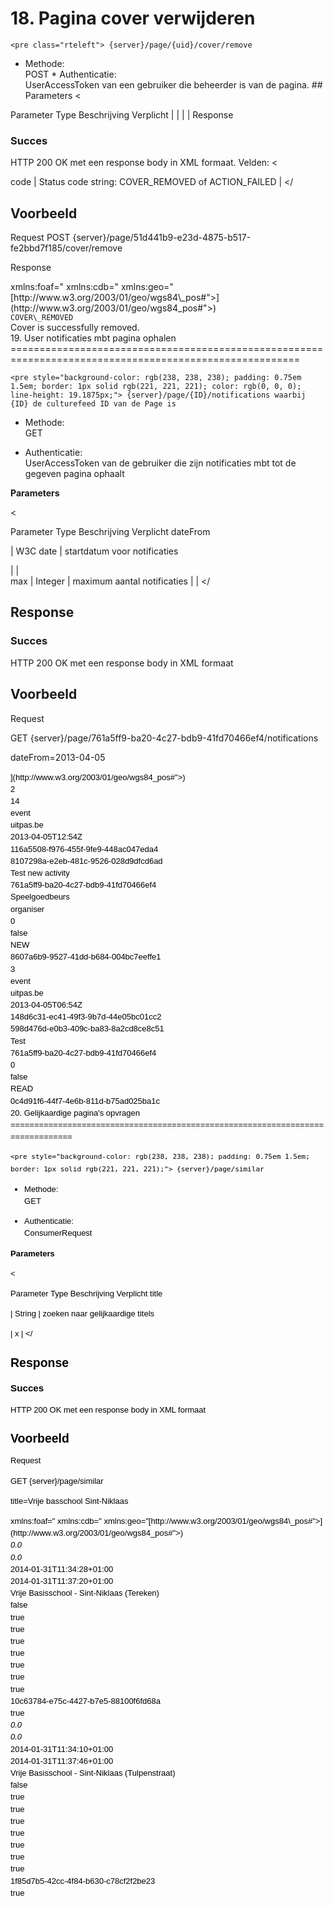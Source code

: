 ---
---
 <a id="removeCover" name="removeCover"></a>18. Pagina cover verwijderen
========================================================================

 
    <pre class="rteleft"> {server}/page/{uid}/cover/remove 

 * Methode:   
 POST  * Authenticatie:   
 UserAccessToken van een gebruiker die beheerder is van de pagina. ## Parameters <


<th scope="col"> Parameter</th> <th scope="col"> Type</th> <th scope="col"> Beschrijving</th> <th scope="col"> Verplicht</th> </thead><tbody>
  |    |    |    |  </tbody></


## Response
 ### Succes
 HTTP 200 OK met een response body in XML formaat. Velden: <


 code |   Status code string: COVER\_REMOVED of ACTION\_FAILED |  </tbody></


## Voorbeeld 

Request
POST {server}/page/51d441b9-e23d-4875-b517-fe2bbd7f185/cover/remove

Response

<div> <?xml version="1.0" encoding="UTF-8" standalone="yes"?><div> <response xmlns:rdf="<http://www.w3.org/1999/02/22-rdf-syntax-ns"> xmlns:foaf="<http://xmlns.com/foaf/0.1/"> xmlns:cdb="<http://www.cultuurdatabank.com/XMLSchema/CdbXSD/3.1/FINAL"> xmlns:geo="[http://www.w3.org/2003/01/geo/wgs84\_pos#">](http://www.w3.org/2003/01/geo/wgs84_pos#">)<div> <code>COVER\_REMOVED</code><div> <message>Cover is successfully removed.</message><div> </response><div> <div> <a id="userPageNotifications" name="userPageNotifications"></a>19. User notificaties mbt pagina ophalen
========================================================================================================

 
    <pre style="background-color: rgb(238, 238, 238); padding: 0.75em 1.5em; border: 1px solid rgb(221, 221, 221); color: rgb(0, 0, 0); line-height: 19.1875px;"> {server}/page/{ID}/notifications waarbij {ID} de culturefeed ID van de Page is 

* Methode:   
 GET

* Authenticatie:   
 UserAccessToken van de gebruiker die zijn notificaties mbt tot de gegeven pagina ophaalt

**Parameters**

 <


<th scope="col"> Parameter</th> <th scope="col"> Type</th> <th scope="col"> Beschrijving</th> <th scope="col"> Verplicht</th> </thead><tbody>
dateFrom

  |   W3C date |  startdatum voor notificaties

  |    |  
 max |   Integer |   maximum aantal notificaties |    |  </tbody></


## Response
### Succes
  
 HTTP 200 OK met een response body in XML formaat


## Voorbeeld 

Request


GET {server}/page/761a5ff9-ba20-4c27-bdb9-41fd70466ef4/notifications

dateFrom=2013-04-05

<div style="color: rgb(0, 0, 0); font-family: Arial, sans-serif; font-size: 13px; line-height: 19.1875px;"> <?xml version="1.0" encoding="UTF-8" standalone="yes"?><div style="color: rgb(0, 0, 0); font-family: Arial, sans-serif; font-size: 13px; line-height: 19.1875px;"> <response xmlns:rdf="[http://www.w3.org/1999/02/22-rdf-syntax-ns"](http://www.w3.org/1999/02/22-rdf-syntax-ns%22) xmlns:foaf="[http://xmlns.com/foaf/0.1/"](http://xmlns.com/foaf/0.1/%22)xmlns:cdb="[http://www.cultuurdatabank.com/XMLSchema/CdbXSD/3.1/FINAL"](http://www.cultuurdatabank.com/XMLSchema/CdbXSD/3.1/FINAL%22)xmlns:geo="[http://www.w3.org/2003/01/geo/wgs84\_pos#">](http://www.w3.org/2003/01/geo/wgs84_pos#">)<div style="color: rgb(0, 0, 0); font-family: Arial, sans-serif; font-size: 13px; line-height: 19.1875px;"> <total>2</total><div style="color: rgb(0, 0, 0); font-family: Arial, sans-serif; font-size: 13px; line-height: 19.1875px;"> <activities><div style="color: rgb(0, 0, 0); font-family: Arial, sans-serif; font-size: 13px; line-height: 19.1875px;"> <activity><div style="color: rgb(0, 0, 0); font-family: Arial, sans-serif; font-size: 13px; line-height: 19.1875px;"> <type>14</type><div style="color: rgb(0, 0, 0); font-family: Arial, sans-serif; font-size: 13px; line-height: 19.1875px;"> <contentType>event</contentType><div style="color: rgb(0, 0, 0); font-family: Arial, sans-serif; font-size: 13px; line-height: 19.1875px;"> <createdVia>uitpas.be</createdVia><div style="color: rgb(0, 0, 0); font-family: Arial, sans-serif; font-size: 13px; line-height: 19.1875px;"> <creationDate>2013-04-05T12:54Z</creationDate><div style="color: rgb(0, 0, 0); font-family: Arial, sans-serif; font-size: 13px; line-height: 19.1875px;"> <id>116a5508-f976-455f-9fe9-448ac047eda4</id><div style="color: rgb(0, 0, 0); font-family: Arial, sans-serif; font-size: 13px; line-height: 19.1875px;"> <nodeID>8107298a-e2eb-481c-9526-028d9dfcd6ad</nodeID><div style="color: rgb(0, 0, 0); font-family: Arial, sans-serif; font-size: 13px; line-height: 19.1875px;"> <nodeTitle>Test new activity</nodeTitle><div style="color: rgb(0, 0, 0); font-family: Arial, sans-serif; font-size: 13px; line-height: 19.1875px;"> <pageId>761a5ff9-ba20-4c27-bdb9-41fd70466ef4</pageId><div style="color: rgb(0, 0, 0); font-family: Arial, sans-serif; font-size: 13px; line-height: 19.1875px;"> <pageName>Speelgoedbeurs</pageName><div style="color: rgb(0, 0, 0); font-family: Arial, sans-serif; font-size: 13px; line-height: 19.1875px;"> <pageRelType>organiser</pageRelType><div style="color: rgb(0, 0, 0); font-family: Arial, sans-serif; font-size: 13px; line-height: 19.1875px;"> <points>0</points><div style="color: rgb(0, 0, 0); font-family: Arial, sans-serif; font-size: 13px; line-height: 19.1875px;"> <private>false</private><div style="color: rgb(0, 0, 0); font-family: Arial, sans-serif; font-size: 13px; line-height: 19.1875px;"> <status>NEW</status><div style="color: rgb(0, 0, 0); font-family: Arial, sans-serif; font-size: 13px; line-height: 19.1875px;"> <userId>8607a6b9-9527-41dd-b684-004bc7eeffe1</userId><div style="color: rgb(0, 0, 0); font-family: Arial, sans-serif; font-size: 13px; line-height: 19.1875px;"> </activity><div style="color: rgb(0, 0, 0); font-family: Arial, sans-serif; font-size: 13px; line-height: 19.1875px;"> <activity><div style="color: rgb(0, 0, 0); font-family: Arial, sans-serif; font-size: 13px; line-height: 19.1875px;"> <type>3</type><div style="color: rgb(0, 0, 0); font-family: Arial, sans-serif; font-size: 13px; line-height: 19.1875px;"> <contentType>event</contentType><div style="color: rgb(0, 0, 0); font-family: Arial, sans-serif; font-size: 13px; line-height: 19.1875px;"> <createdVia>uitpas.be</createdVia><div style="color: rgb(0, 0, 0); font-family: Arial, sans-serif; font-size: 13px; line-height: 19.1875px;"> <creationDate>2013-04-05T06:54Z</creationDate><div style="color: rgb(0, 0, 0); font-family: Arial, sans-serif; font-size: 13px; line-height: 19.1875px;"> <id>148d6c31-ec41-49f3-9b7d-44e05bc01cc2</id><div style="color: rgb(0, 0, 0); font-family: Arial, sans-serif; font-size: 13px; line-height: 19.1875px;"> <nodeID>598d476d-e0b3-409c-ba83-8a2cd8ce8c51</nodeID><div style="color: rgb(0, 0, 0); font-family: Arial, sans-serif; font-size: 13px; line-height: 19.1875px;"> <nodeTitle>Test</nodeTitle><div style="color: rgb(0, 0, 0); font-family: Arial, sans-serif; font-size: 13px; line-height: 19.1875px;"> <onBehalfOf>761a5ff9-ba20-4c27-bdb9-41fd70466ef4</onBehalfOf><div style="color: rgb(0, 0, 0); font-family: Arial, sans-serif; font-size: 13px; line-height: 19.1875px;"> <points>0</points><div style="color: rgb(0, 0, 0); font-family: Arial, sans-serif; font-size: 13px; line-height: 19.1875px;"> <private>false</private><div style="color: rgb(0, 0, 0); font-family: Arial, sans-serif; font-size: 13px; line-height: 19.1875px;"> <status>READ</status><div style="color: rgb(0, 0, 0); font-family: Arial, sans-serif; font-size: 13px; line-height: 19.1875px;"> <userId>0c4d91f6-44f7-4e6b-811d-b75ad025ba1c</userId><div style="color: rgb(0, 0, 0); font-family: Arial, sans-serif; font-size: 13px; line-height: 19.1875px;"> </activity><div style="color: rgb(0, 0, 0); font-family: Arial, sans-serif; font-size: 13px; line-height: 19.1875px;"> </response><div style="color: rgb(0, 0, 0); font-family: Arial, sans-serif; font-size: 13px; line-height: 19.1875px;"> <div style="color: rgb(0, 0, 0); font-family: Arial, sans-serif; font-size: 13px; line-height: 19.1875px;">  <div style="color: rgb(0, 0, 0); font-family: Arial, sans-serif; font-size: 13px; line-height: 19.1875px;"> <a id="similarPage" name="similarPage"></a>20. Gelijkaardige pagina's opvragen
===============================================================================

 
    <pre style="background-color: rgb(238, 238, 238); padding: 0.75em 1.5em; border: 1px solid rgb(221, 221, 221);"> {server}/page/similar 

* Methode:   
 GET

* Authenticatie:   
<span style="line-height: 19.200000762939453px;">ConsumerRequest</span>

**Parameters**

 <


<th scope="col"> Parameter</th> <th scope="col"> Type</th> <th scope="col"> Beschrijving</th> <th scope="col"> Verplicht</th> </thead><tbody>
title

  |   String |  zoeken naar gelijkaardige titels

  |   x |  </tbody></


## Response
### Succes
  
 HTTP 200 OK met een response body in XML formaat


## Voorbeeld 

Request


GET {server}/page/similar

title=Vrije basschool Sint-Niklaas

<div><div> <?xml version="1.0" encoding="UTF-8" standalone="yes"?><div> <response xmlns:rdf="<http://www.w3.org/1999/02/22-rdf-syntax-ns"> xmlns:foaf="<http://xmlns.com/foaf/0.1/"> xmlns:cdb="<http://www.cultuurdatabank.com/XMLSchema/CdbXSD/3.1/FINAL"> xmlns:geo="[http://www.w3.org/2003/01/geo/wgs84\_pos#">](http://www.w3.org/2003/01/geo/wgs84_pos#">)<div> <pages><div> <page><div> <address><div> <city></city><div> <country></country><div> <lat>0.0</lat><div> <lon>0.0</lon><div> <street></street><div> <zip></zip><div> </address><div> <categoryIds/><div> <contactInfo><div> <email></email><div> <telephone></telephone><div> </contactInfo><div> <cover></cover><div> <creationDate>2014-01-31T11:34:28+01:00</creationDate><div> <description></description><div> <image></image><div> <keywords/><div> <links><div> <linkBlog></linkBlog><div> <linkFacebook></linkFacebook><div> <linkGooglePlus></linkGooglePlus><div> <linkTicketing></linkTicketing><div> <linkTwitter></linkTwitter><div> <linkWebsite></linkWebsite><div> <linkYouTube></linkYouTube><div> </links><div> <modificationDate>2014-01-31T11:37:20+01:00</modificationDate><div> <name>Vrije Basisschool - Sint-Niklaas (Tereken)</name><div> <officialPage>false</officialPage><div> <permissions><div> <allowActivities>true</allowActivities><div> <allowComments>true</allowComments><div> <allowFollowers>true</allowFollowers><div> <allowLikes>true</allowLikes><div> <allowMembers>true</allowMembers><div> <allowMessages>true</allowMessages><div> <allowRecommendations>true</allowRecommendations><div> </permissions><div> <uid>10c63784-e75c-4427-b7e5-88100f6fd68a</uid><div> <visible>true</visible><div> </page><div> <page><div> <address><div> <city></city><div> <country></country><div> <lat>0.0</lat><div> <lon>0.0</lon><div> <street></street><div> <zip></zip><div> </address><div> <categoryIds/><div> <contactInfo><div> <email></email><div> <telephone></telephone><div> </contactInfo><div> <cover></cover><div> <creationDate>2014-01-31T11:34:10+01:00</creationDate><div> <description></description><div> <image></image><div> <keywords/><div> <links><div> <linkBlog></linkBlog><div> <linkFacebook></linkFacebook><div> <linkGooglePlus></linkGooglePlus><div> <linkTicketing></linkTicketing><div> <linkTwitter></linkTwitter><div> <linkWebsite></linkWebsite><div> <linkYouTube></linkYouTube><div> </links><div> <modificationDate>2014-01-31T11:37:46+01:00</modificationDate><div> <name>Vrije Basisschool - Sint-Niklaas (Tulpenstraat)</name><div> <officialPage>false</officialPage><div> <permissions><div> <allowActivities>true</allowActivities><div> <allowComments>true</allowComments><div> <allowFollowers>true</allowFollowers><div> <allowLikes>true</allowLikes><div> <allowMembers>true</allowMembers><div> <allowMessages>true</allowMessages><div> <allowRecommendations>true</allowRecommendations><div> </permissions><div> <uid>1f85d7b5-42cc-4f84-b630-c78cf2f2be23</uid><div> <visible>true</visible><div> </page><div> </pages><div> </response><div> <div>
